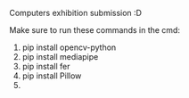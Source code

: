 Computers exhibition submission :D

Make sure to run these commands in the cmd:

1) pip install opencv-python
2) pip install mediapipe
3) pip install fer
4) pip install Pillow
5) 
